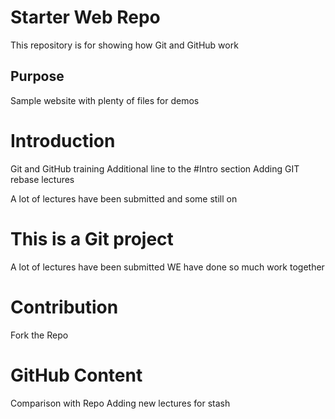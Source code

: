# Starter Web Repo

This repository is for showing how Git and GitHub work

## Purpose

Sample website with plenty of files for demos

# Introduction

Git and GitHub training
Additional line to the #Intro section
Adding GIT rebase lectures

A lot of lectures have been submitted and some still on 

# This is a Git project

A lot of lectures have been submitted
WE have done so much work together
# Contribution

Fork the Repo

# GitHub Content

Comparison with Repo
Adding new lectures for stash
